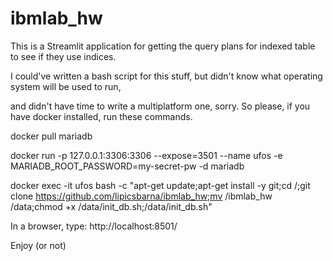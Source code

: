 # ibmlab_hw
This is a Streamlit application for getting the query plans for indexed table to see if they use indices.

I could've written a bash script for this stuff, but didn't know what operating system will be used to run,

and didn't have time to write a multiplatform one, sorry.
So please, if you have docker installed, run these commands.


docker pull mariadb


docker run -p 127.0.0.1:3306:3306 --expose=3501 --name ufos -e MARIADB_ROOT_PASSWORD=my-secret-pw -d mariadb


docker exec -it ufos bash -c "apt-get update;apt-get install -y git;cd /;git clone https://github.com/lipicsbarna/ibmlab_hw;mv /ibmlab_hw /data;chmod +x /data/init_db.sh;/data/init_db.sh"


In a browser, type:
http://localhost:8501/

Enjoy (or not)
